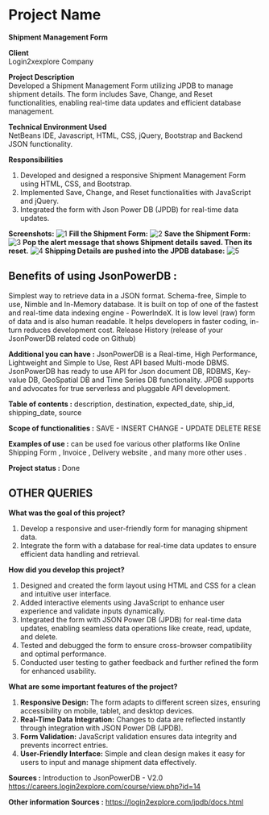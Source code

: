 # Project Name 
**Shipment Management Form**   </br>

**Client**  
Login2xexplore Company </br>

**Project Description** </br>
Developed a Shipment Management Form utilizing JPDB to manage shipment details. The form includes Save, Change, and Reset functionalities, enabling real-time data updates and efficient database management.  </br>

**Technical Environment Used** </br>
NetBeans IDE, Javascript, HTML, CSS, jQuery, Bootstrap and Backend JSON functionality.  </br>

**Responsibilities** </br>
1. Developed and designed a responsive Shipment Management Form using HTML, CSS, and Bootstrap.  </br>
2. Implemented Save, Change, and Reset functionalities with JavaScript and jQuery.  </br>
3. Integrated the form with Json Power DB (JPDB) for real-time data updates.  </br>

**Screenshots:**
![1](https://github.com/user-attachments/assets/ff1ba945-8c18-4da0-9cc6-06696cfad047)
**Fill the Shipment Form:**
![2](https://github.com/user-attachments/assets/9f68e9c4-d59b-4605-a296-85854d420c52)
**Save the Shipment Form:**
![3](https://github.com/user-attachments/assets/b1e522da-6868-48d5-a739-e324da7beff2)
**Pop the alert message that shows Shipment details saved. Then its reset.**
![4](https://github.com/user-attachments/assets/2aa9fec7-1848-482b-88bd-0e2bb24f8388)
**Shipping Details are pushed into the JPDB database:**
![5](https://github.com/user-attachments/assets/8409dae1-1d8f-4437-bb8b-eb4f8c919e8a)

## Benefits of using JsonPowerDB : 
Simplest way to retrieve data in a JSON format. Schema-free, Simple to use, Nimble and In-Memory database. It is built on top of one of the fastest and real-time data indexing engine - PowerIndeX. It is low level (raw) form of data and is also human readable. It helps developers in faster coding, in-turn reduces development cost. Release History (release of your JsonPowerDB related code on Github)

**Additional you can have :** JsonPowerDB is a Real-time, High Performance, Lightweight and Simple to Use, Rest API based Multi-mode DBMS. JsonPowerDB has ready to use API for Json document DB, RDBMS, Key-value DB, GeoSpatial DB and Time Series DB functionality. JPDB supports and advocates for true serverless and pluggable API development.

**Table of contents :** description, destination, expected_date, ship_id, shipping_date, source 

**Scope of functionalities :** SAVE - INSERT CHANGE - UPDATE DELETE RESE

**Examples of use :** can be used foe various other platforms like Online Shipping Form , Invoice , Delivery website , and many more other uses .

**Project status :** Done

## OTHER QUERIES

**What was the goal of this project?** </br>

1. Develop a responsive and user-friendly form for managing shipment data. </br>
2. Integrate the form with a database for real-time data updates to ensure efficient data handling and retrieval. </br>

**How did you develop this project?** </br>

1. Designed and created the form layout using HTML and CSS for a clean and intuitive user interface. </br>
2. Added interactive elements using JavaScript to enhance user experience and validate inputs dynamically. </br>
3. Integrated the form with JSON Power DB (JPDB) for real-time data updates, enabling seamless data operations like create, read, update, and delete. </br>
4. Tested and debugged the form to ensure cross-browser compatibility and optimal performance. </br>
5. Conducted user testing to gather feedback and further refined the form for enhanced usability. </br>

**What are some important features of the project?** </br>

1. **Responsive Design:** The form adapts to different screen sizes, ensuring accessibility on mobile, tablet, and desktop devices. </br>
2. **Real-Time Data Integration:** Changes to data are reflected instantly through integration with JSON Power DB (JPDB). </br>
3. **Form Validation:** JavaScript validation ensures data integrity and prevents incorrect entries. </br>
4. **User-Friendly Interface:** Simple and clean design makes it easy for users to input and manage shipment data effectively. </br>

**Sources :** Introduction to JsonPowerDB - V2.0 https://careers.login2explore.com/course/view.php?id=14

**Other information Sources :** https://login2explore.com/jpdb/docs.html
